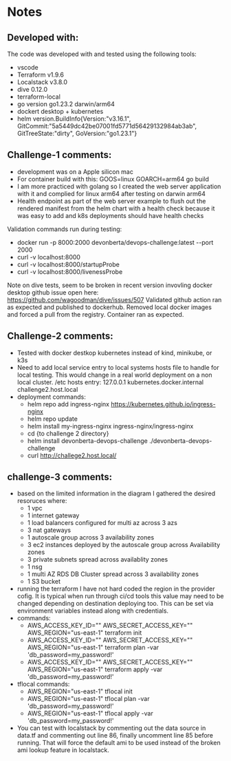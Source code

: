 # Notes

## Developed with:
The code was developed with and tested using the following tools:
* vscode
* Terraform v1.9.6
* Localstack v3.8.0
* dive 0.12.0
* terraform-local
* go version go1.23.2 darwin/arm64
* dockert desktop + kubernetes
* helm version.BuildInfo{Version:"v3.16.1", GitCommit:"5a5449dc42be07001fd5771d56429132984ab3ab", GitTreeState:"dirty", GoVersion:"go1.23.1"}

## Challenge-1 comments:

* development was on a Apple silicon mac
* For container build with this: GOOS=linux GOARCH=arm64 go build
* I am more practiced with golang so I created the web server application with it and complied for linux arm64 after testing on darwin arm64
* Health endpoint as part of the web server example to flush out the rendered manifest from the helm chart with a health check because it was easy to add and k8s deployments should have health checks

Validation commands run during testing:
* docker run -p 8000:2000 devonberta/devops-challenge:latest --port 2000
* curl -v localhost:8000
* curl -v localhost:8000/startupProbe
* curl -v localhost:8000/livenessProbe

Note on dive tests, seem to be broken in recent version invovling docker desktop github issue open here: https://github.com/wagoodman/dive/issues/507
Validated github action ran as expected and published to dockerhub.
Removed local docker images and forced a pull from the registry. Container ran as expected.
## Challenge-2 comments:

* Tested with docker destkop kubernetes instead of kind, minikube, or k3s
* Need to add local service entry to local systems hosts file to handle for local testing. This would change in a real world deployment on a non local cluster. /etc hosts entry: 127.0.0.1       kubernetes.docker.internal challenge2.host.local
* deployment commands:
    * helm repo add ingress-nginx https://kubernetes.github.io/ingress-nginx
    * helm repo update
    * helm install my-ingress-nginx ingress-nginx/ingress-nginx
    * cd {to challenge 2 directory}
    * helm install devonberta-devops-challenge ./devonberta-devops-challenge
    * curl http://challege2.host.local/

## challenge-3 comments:

* based on the limited information in the diagram I gathered the desired resoruces where:
    * 1 vpc
    * 1 internet gateway
    * 1 load balancers configured for multi az across 3 azs
    * 3 nat gateways
    * 1 autoscale group across 3 availability zones 
    * 3 ec2 instances deployed by the autoscale group across Availability zones
    * 3 private subnets spread across availablity zones
    * 1 nsg
    * 1 multi AZ RDS DB Cluster spread across 3 availability zones
    * 1 S3 bucket
* running the terraform I have not hard coded the region in the provider cofig. It is typical when run through ci/cd tools this value may need to be changed depending on destination deploying too. This can be set via environment variables instead along with credentials. 
* commands:
    * AWS_ACCESS_KEY_ID="" AWS_SECRET_ACCESS_KEY="" AWS_REGION="us-east-1" terraform init
    * AWS_ACCESS_KEY_ID="" AWS_SECRET_ACCESS_KEY="" AWS_REGION="us-east-1" terraform plan -var 'db_password=my_password!'
    * AWS_ACCESS_KEY_ID="" AWS_SECRET_ACCESS_KEY="" AWS_REGION="us-east-1" terraform apply -var 'db_password=my_password!'
* tflocal commands:
    * AWS_REGION="us-east-1" tflocal init
    * AWS_REGION="us-east-1" tflocal plan -var 'db_password=my_password!'
    * AWS_REGION="us-east-1" tflocal apply -var 'db_password=my_password!'
* You can test with localstack by commenting out the data source in data.tf and commenting out line 86, finally uncomment line 85 before running. That will force the default ami to be used instead of the broken ami lookup feature in localstack. 
